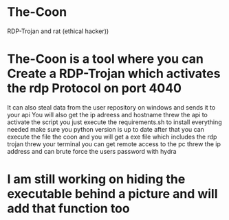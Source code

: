 # The-Coon
RDP-Trojan and rat (ethical hacker))


# The-Coon is a tool where you can Create a RDP-Trojan which activates the rdp Protocol on port 4040
It can also steal data from the user repository on windows and sends it to your api
You will also get the ip adreess and hostname threw the api
to activate the script you just execute the requirements.sh to install everything needed make sure you python version is up to date
after that you can execute the file the coon and you will get a exe file which includes the rdp trojan
threw your terminal you can get remote access to the pc threw the ip address and can brute force the users password with hydra
# I am still working on hiding the executable behind a picture and will add that function too
